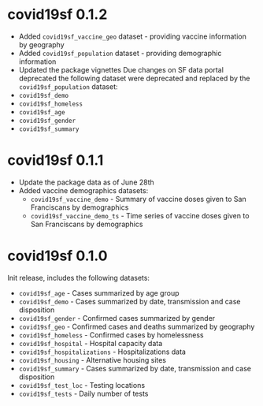 # covid19sf 0.1.2

* Added `covid19sf_vaccine_geo` dataset - providing vaccine information by geography
* Added `covid19sf_population` dataset - providing demographic information
* Updated the package vignettes
Due changes on SF data portal deprecated the following dataset were deprecated and replaced by the `covid19sf_population` dataset:
* `covid19sf_demo` 
* `covid19sf_homeless` 
* `covid19sf_age` 
* `covid19sf_gender`
* `covid19sf_summary` 

# covid19sf 0.1.1

* Update the package data as of June 28th
* Added vaccine demographics datasets:
  - `covid19sf_vaccine_demo` -  Summary of vaccine doses given to San Franciscans by demographics
  - `covid19sf_vaccine_demo_ts` -  Time series of vaccine doses given to San Franciscans by demographics


# covid19sf 0.1.0

Init release, includes the following datasets:

-   `covid19sf_age` - Cases summarized by age group
-   `covid19sf_demo` - Cases summarized by date, transmission and case
    disposition
-   `covid19sf_gender` - Confirmed cases summarized by gender
-   `covid19sf_geo` - Confirmed cases and deaths summarized by geography
-   `covid19sf_homeless` - Confirmed cases by homelessness
-   `covid19sf_hospital` - Hospital capacity data
-   `covid19sf_hospitalizations` - Hospitalizations data
-   `covid19sf_housing` - Alternative housing sites
-   `covid19sf_summary` - Cases summarized by date, transmission and
    case disposition
-   `covid19sf_test_loc` - Testing locations
-   `covid19sf_tests` - Daily number of tests
